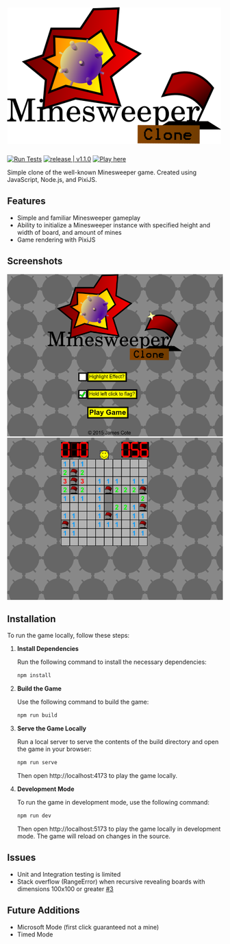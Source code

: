 # ![MinesweeperClone](public/img/Logo.png "MinesweeperClone Logo")

[![Run Tests](https://github.com/Coteh/MinesweeperClone/actions/workflows/run-tests.yml/badge.svg)](https://github.com/Coteh/MinesweeperClone/actions/workflows/run-tests.yml)
[![release | v1.1.0](https://img.shields.io/badge/release-v1.1.0-00b2ff.svg)](https://github.com/Coteh/MinesweeperClone/releases/tag/v1.1.0)
[![Play here](https://img.shields.io/badge/play-here-yellow.svg)](http://coteh.github.io/MinesweeperClone/)

Simple clone of the well-known Minesweeper game. Created using JavaScript, Node.js, and PixiJS.

## Features
- Simple and familiar Minesweeper gameplay
- Ability to initialize a Minesweeper instance with specified height and width of board, and amount of mines
- Game rendering with PixiJS

## Screenshots
![Title Screen](screenshots/title.png "Title Screen")
![In-Game](screenshots/game.png "In-Game")

## Installation
To run the game locally, follow these steps:

1. **Install Dependencies**

   Run the following command to install the necessary dependencies:
   ```sh
   npm install
   ```

2. **Build the Game**

    Use the following command to build the game:
    ```sh
    npm run build
    ```

3. **Serve the Game Locally**

    Run a local server to serve the contents of the build directory and open the game in your browser:
    ```sh
    npm run serve
    ```

    Then open http://localhost:4173 to play the game locally.

4. **Development Mode**

    To run the game in development mode, use the following command:
    ```sh
    npm run dev
    ```

    Then open http://localhost:5173 to play the game locally in development mode. The game will reload on changes in the source.

## Issues
- Unit and Integration testing is limited
- Stack overflow (RangeError) when recursive revealing boards with dimensions 100x100 or greater [#3](https://github.com/Coteh/MinesweeperClone/issues/3)

## Future Additions
- Microsoft Mode (first click guaranteed not a mine)
- Timed Mode

